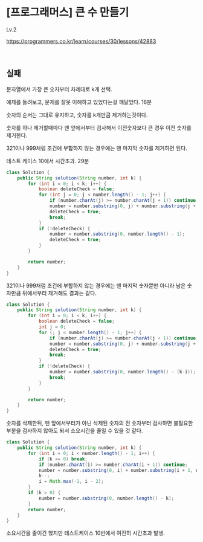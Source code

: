 # [프로그래머스] 큰 수 만들기

Lv.2

https://programmers.co.kr/learn/courses/30/lessons/42883

<br>

## 실패

문자열에서 가장 큰 숫자부터 차례대로 k개 선택.

예제를 돌려보고, 문제를 잘못 이해하고 있었다는걸 깨달았다. 16분

숫자의 순서는 그대로 유지하고, 숫자를 k개만큼 제거하는것이다.

숫자를 하나 제거할때마다 맨 앞에서부터 검사해서 이전숫자보다 큰 경우 이전 숫자를 제거한다.

321이나 999처럼 조건에 부합하지 않는 경우에는 맨 마지막 숫자를 제거하면 된다.

테스트 케이스 10에서 시간초과. 29분

```java
class Solution {
    public String solution(String number, int k) {
        for (int i = 0; i < k; i++) {
            boolean deleteCheck = false;
            for (int j = 0; j < number.length() - 1; j++) {
                if (number.charAt(j) >= number.charAt(j + 1)) continue;
                number = number.substring(0, j) + number.substring(j + 1, number.length());
                deleteCheck = true;
                break;
            }
            if (!deleteCheck) {
                number = number.substring(0, number.length() - 1);
                deleteCheck = true;
            }
        }

        return number;
    }
}
```

321이나 999처럼 조건에 부합하지 않는 경우에는 맨 마지막 숫자뿐만 아니라 남은 숫자만큼 뒤에서부터 제거해도 결과는 같다.

```java
class Solution {
    public String solution(String number, int k) {
        for (int i = 0; i < k; i++) {
            boolean deleteCheck = false;
            int j = 0;
            for (; j < number.length() - 1; j++) {
                if (number.charAt(j) >= number.charAt(j + 1)) continue;
                number = number.substring(0, j) + number.substring(j + 1, number.length());
                deleteCheck = true;
                break;
            }
            if (!deleteCheck) {
                number = number.substring(0, number.length() - (k-i));
                break;
            }
        }

        return number;
    }
}
```

숫자를 삭제한뒤, 맨 앞에서부터가 아닌 삭제된 숫자의 전 숫자부터 검사하면 불필요한 부분을 검사하지 않아도 되서 소요시간을 줄일 수 있을 것 같다.

```java
class Solution {
    public String solution(String number, int k) {
        for (int i = 0; i < number.length() - 1; i++) {
            if (k <= 0) break;
            if (number.charAt(i) >= number.charAt(i + 1)) continue;
            number = number.substring(0, i) + number.substring(i + 1, number.length());
            k--;
            i = Math.max(-1, i - 2);
        }
        if (k > 0) {
            number = number.substring(0, number.length() - k);
        }
        return number;
    }
}
```

소요시간을 줄이긴 했지만 테스트케이스 10번에서 여전히 시간초과 발생.
